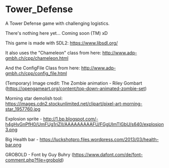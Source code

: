 # Tower_Defense
A Tower Defense game with challenging logistics.

There's nothing here yet... Coming soon (TM) xD

This game is made with SDL2: https://www.libsdl.org/

It also uses the "Chameleon" class from here: http://www.adp-gmbh.ch/cpp/chameleon.html

And the ConfigFile Class from here: http://www.adp-gmbh.ch/cpp/config_file.html

(Temporary) Image credit:
The Zombie animation - Riley Gombart (https://opengameart.org/content/top-down-animated-zombie-set)

Morning star demolish tool: https://images.cdn2.stockunlimited.net/clipart/pixel-art-morning-star_1957760.jpg

Explosion sprite - http://1.bp.blogspot.com/-h4gHvGnPfH0/UmFUg1riZlI/AAAAAAAAAFU/FGgUImTIGbU/s640/explosjon3.png

Big Health bar - https://luckshotpro.files.wordpress.com/2013/03/health-bar.png

GROBOLD - Font by Guy Buhry (https://www.dafont.com/de/font-comment.php?file=grobold)
